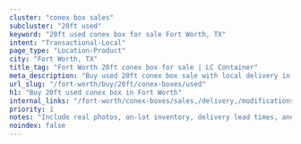 ```yaml
---
cluster: "conex box sales"
subcluster: "20ft used"
keyword: "20ft used conex box for sale Fort Worth, TX"
intent: "Transactional-Local"
page_type: "Location-Product"
city: "Fort Worth, TX"
title_tag: "Fort Worth 20ft conex box for sale | LC Container"
meta_description: "Buy used 20ft conex box sale with local delivery in Fort Worth, TX. LC Container — local Since 2003. Request a fast quote today."
url_slug: "/fort-worth/buy/20ft/conex-boxes/used"
h1: "Buy 20ft used conex box in Fort Worth"
internal_links: "/fort-worth/conex-boxes/sales,/delivery,/modifications"
priority: 1
notes: "Include real photos, on-lot inventory, delivery lead times, and financing info."
noindex: false
---
```


<!-- TODO: Add unique city/inventory copy, images, and internal links here. -->
